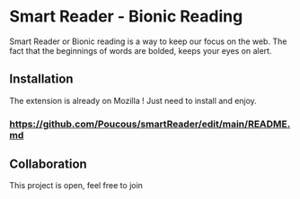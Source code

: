 # Smart Reader - Bionic Reading
Smart Reader or Bionic reading is a way to keep our focus on the web.
The fact that the beginnings of words are bolded, keeps your eyes on alert.

## Installation
The extension is already on Mozilla ! Just need to install and enjoy.
### https://github.com/Poucous/smartReader/edit/main/README.md

## Collaboration
This project is open, feel free to join
